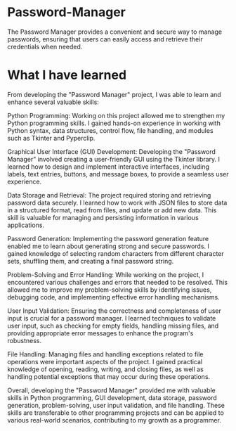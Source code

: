 # Password-Manager
 The Password Manager provides a convenient and secure way to manage passwords, ensuring that users can easily access and retrieve their credentials when needed.
# What I have learned
From developing the "Password Manager" project, I was able to learn and enhance several valuable skills:

Python Programming: Working on this project allowed me to strengthen my Python programming skills. I gained hands-on experience in working with Python syntax, data structures, control flow, file handling, and modules such as Tkinter and Pyperclip.

Graphical User Interface (GUI) Development: Developing the "Password Manager" involved creating a user-friendly GUI using the Tkinter library. I learned how to design and implement interactive interfaces, including labels, text entries, buttons, and message boxes, to provide a seamless user experience.

Data Storage and Retrieval: The project required storing and retrieving password data securely. I learned how to work with JSON files to store data in a structured format, read from files, and update or add new data. This skill is valuable for managing and persisting information in various applications.

Password Generation: Implementing the password generation feature enabled me to learn about generating strong and secure passwords. I gained knowledge of selecting random characters from different character sets, shuffling them, and creating a final password string.

Problem-Solving and Error Handling: While working on the project, I encountered various challenges and errors that needed to be resolved. This allowed me to improve my problem-solving skills by identifying issues, debugging code, and implementing effective error handling mechanisms.

User Input Validation: Ensuring the correctness and completeness of user input is crucial for a password manager. I learned techniques to validate user input, such as checking for empty fields, handling missing files, and providing appropriate error messages to enhance the program's robustness.

File Handling: Managing files and handling exceptions related to file operations were important aspects of the project. I gained practical knowledge of opening, reading, writing, and closing files, as well as handling potential exceptions that may occur during these operations.

Overall, developing the "Password Manager" provided me with valuable skills in Python programming, GUI development, data storage, password generation, problem-solving, user input validation, and file handling. These skills are transferable to other programming projects and can be applied to various real-world scenarios, contributing to my growth as a programmer.
